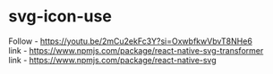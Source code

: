 # svg-icon-use
Follow - https://youtu.be/2mCu2ekFc3Y?si=OxwbfkwVbvT8NHe6 <br>
link - https://www.npmjs.com/package/react-native-svg-transformer<br>
link - https://www.npmjs.com/package/react-native-svg
